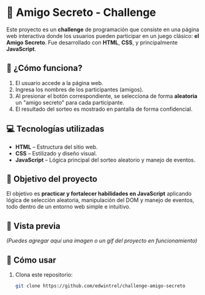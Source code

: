 # 🎁 Amigo Secreto - Challenge

Este proyecto es un **challenge** de programación que consiste en una página web interactiva donde los usuarios pueden participar en un juego clásico: **el Amigo Secreto**. Fue desarrollado con **HTML**, **CSS**, y principalmente **JavaScript**.

## 🧠 ¿Cómo funciona?

1. El usuario accede a la página web.
2. Ingresa los nombres de los participantes (amigos).
3. Al presionar el botón correspondiente, se selecciona de forma **aleatoria** un "amigo secreto" para cada participante.
4. El resultado del sorteo es mostrado en pantalla de forma confidencial.

## 💻 Tecnologías utilizadas

- **HTML** – Estructura del sitio web.
- **CSS** – Estilizado y diseño visual.
- **JavaScript** – Lógica principal del sorteo aleatorio y manejo de eventos.

## 🚀 Objetivo del proyecto

El objetivo es **practicar y fortalecer habilidades en JavaScript** aplicando lógica de selección aleatoria, manipulación del DOM y manejo de eventos, todo dentro de un entorno web simple e intuitivo.

## 📸 Vista previa

*(Puedes agregar aquí una imagen o un gif del proyecto en funcionamiento)*

## 📂 Cómo usar

1. Clona este repositorio:
   ```bash
   git clone https://github.com/edwintrel/challenge-amigo-secreto
